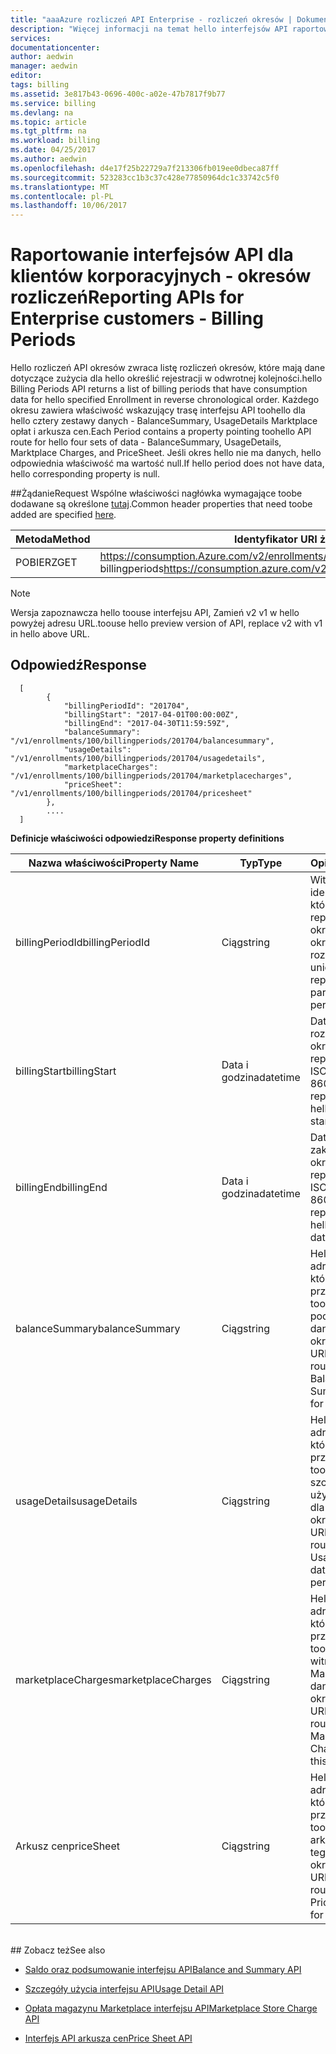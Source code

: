 ```yaml
---
title: "aaaAzure rozliczeń API Enterprise - rozliczeń okresów | Dokumentacja firmy Microsoft"
description: "Więcej informacji na temat hello interfejsów API raportowania programowo włączyć dane dotyczące zużycia toopull klientów Enterprise Azure."
services: 
documentationcenter: 
author: aedwin
manager: aedwin
editor: 
tags: billing
ms.assetid: 3e817b43-0696-400c-a02e-47b7817f9b77
ms.service: billing
ms.devlang: na
ms.topic: article
ms.tgt_pltfrm: na
ms.workload: billing
ms.date: 04/25/2017
ms.author: aedwin
ms.openlocfilehash: d4e17f25b22729a7f213306fb019ee0dbeca87ff
ms.sourcegitcommit: 523283cc1b3c37c428e77850964dc1c33742c5f0
ms.translationtype: MT
ms.contentlocale: pl-PL
ms.lasthandoff: 10/06/2017
---
```

# <a name="reporting-apis-for-enterprise-customers---billing-periods"></a><span data-ttu-id="4e58a-103">Raportowanie interfejsów API dla klientów korporacyjnych - okresów rozliczeń</span><span class="sxs-lookup"><span data-stu-id="4e58a-103">Reporting APIs for Enterprise customers - Billing Periods</span></span>

<span data-ttu-id="4e58a-104">Hello rozliczeń API okresów zwraca listę rozliczeń okresów, które mają dane dotyczące zużycia dla hello określić rejestracji w odwrotnej kolejności.</span><span class="sxs-lookup"><span data-stu-id="4e58a-104">hello Billing Periods API returns a list of billing periods that have consumption data for hello specified Enrollment in reverse chronological order.</span></span> <span data-ttu-id="4e58a-105">Każdego okresu zawiera właściwość wskazujący trasę interfejsu API toohello dla hello cztery zestawy danych - BalanceSummary, UsageDetails Marktplace opłat i arkusza cen.</span><span class="sxs-lookup"><span data-stu-id="4e58a-105">Each Period contains a property pointing toohello API route for hello four sets of data - BalanceSummary, UsageDetails, Marktplace Charges, and PriceSheet.</span></span> <span data-ttu-id="4e58a-106">Jeśli okres hello nie ma danych, hello odpowiednia właściwość ma wartość null.</span><span class="sxs-lookup"><span data-stu-id="4e58a-106">If hello period does not have data, hello corresponding property is null.</span></span> 


##<a name="request"></a><span data-ttu-id="4e58a-107">Żądanie</span><span class="sxs-lookup"><span data-stu-id="4e58a-107">Request</span></span> 
<span data-ttu-id="4e58a-108">Wspólne właściwości nagłówka wymagające toobe dodawane są określone [tutaj](billing-enterprise-api.md).</span><span class="sxs-lookup"><span data-stu-id="4e58a-108">Common header properties that need toobe added are specified [here](billing-enterprise-api.md).</span></span> 

|<span data-ttu-id="4e58a-109">Metoda</span><span class="sxs-lookup"><span data-stu-id="4e58a-109">Method</span></span> | <span data-ttu-id="4e58a-110">Identyfikator URI żądania</span><span class="sxs-lookup"><span data-stu-id="4e58a-110">Request URI</span></span>|
|-|-|
|<span data-ttu-id="4e58a-111">POBIERZ</span><span class="sxs-lookup"><span data-stu-id="4e58a-111">GET</span></span>| <span data-ttu-id="4e58a-112">https://consumption.Azure.com/v2/enrollments/ {enrollmentNumber} / billingperiods</span><span class="sxs-lookup"><span data-stu-id="4e58a-112">https://consumption.azure.com/v2/enrollments/{enrollmentNumber}/billingperiods</span></span>|

> [!Note]
> <span data-ttu-id="4e58a-113">Wersja zapoznawcza hello toouse interfejsu API, Zamień v2 v1 w hello powyżej adresu URL.</span><span class="sxs-lookup"><span data-stu-id="4e58a-113">toouse hello preview version of API, replace v2 with v1 in hello above URL.</span></span>
>

## <a name="response"></a><span data-ttu-id="4e58a-114">Odpowiedź</span><span class="sxs-lookup"><span data-stu-id="4e58a-114">Response</span></span>
 
    
    
      [
            {
                "billingPeriodId": "201704",
                "billingStart": "2017-04-01T00:00:00Z",
                "billingEnd": "2017-04-30T11:59:59Z",
                "balanceSummary": "/v1/enrollments/100/billingperiods/201704/balancesummary",
                "usageDetails": "/v1/enrollments/100/billingperiods/201704/usagedetails",
                "marketplaceCharges": "/v1/enrollments/100/billingperiods/201704/marketplacecharges",
                "priceSheet": "/v1/enrollments/100/billingperiods/201704/pricesheet"
            },          
            ....
      ]
    

<span data-ttu-id="4e58a-115">**Definicje właściwości odpowiedzi**</span><span class="sxs-lookup"><span data-stu-id="4e58a-115">**Response property definitions**</span></span>

|<span data-ttu-id="4e58a-116">Nazwa właściwości</span><span class="sxs-lookup"><span data-stu-id="4e58a-116">Property Name</span></span>| <span data-ttu-id="4e58a-117">Typ</span><span class="sxs-lookup"><span data-stu-id="4e58a-117">Type</span></span>| <span data-ttu-id="4e58a-118">Opis</span><span class="sxs-lookup"><span data-stu-id="4e58a-118">Description</span></span>
|-|-|-|
|<span data-ttu-id="4e58a-119">billingPeriodId</span><span class="sxs-lookup"><span data-stu-id="4e58a-119">billingPeriodId</span></span>| <span data-ttu-id="4e58a-120">Ciąg</span><span class="sxs-lookup"><span data-stu-id="4e58a-120">string</span></span>| <span data-ttu-id="4e58a-121">Witaj Unikatowy identyfikator, który reprezentuje określonym okresie rozliczeń</span><span class="sxs-lookup"><span data-stu-id="4e58a-121">hello unique Id that represents a particular Billing period</span></span>|
|<span data-ttu-id="4e58a-122">billingStart</span><span class="sxs-lookup"><span data-stu-id="4e58a-122">billingStart</span></span>| <span data-ttu-id="4e58a-123">Data i godzina</span><span class="sxs-lookup"><span data-stu-id="4e58a-123">datetime</span></span>| <span data-ttu-id="4e58a-124">Data rozpoczęcia okresu hello reprezentującym ISO 8601</span><span class="sxs-lookup"><span data-stu-id="4e58a-124">ISO 8601 string representing hello period start date</span></span>|
|<span data-ttu-id="4e58a-125">billingEnd</span><span class="sxs-lookup"><span data-stu-id="4e58a-125">billingEnd</span></span>| <span data-ttu-id="4e58a-126">Data i godzina</span><span class="sxs-lookup"><span data-stu-id="4e58a-126">datetime</span></span>| <span data-ttu-id="4e58a-127">Data zakończenia okresu hello reprezentującym ISO 8601</span><span class="sxs-lookup"><span data-stu-id="4e58a-127">ISO 8601 string representing hello period end date</span></span>|
|<span data-ttu-id="4e58a-128">balanceSummary</span><span class="sxs-lookup"><span data-stu-id="4e58a-128">balanceSummary</span></span>| <span data-ttu-id="4e58a-129">Ciąg</span><span class="sxs-lookup"><span data-stu-id="4e58a-129">string</span></span>| <span data-ttu-id="4e58a-130">Hello ścieżki adresu URL, który przekierowuje toohello saldo podsumowanie danych dla tego okresu.</span><span class="sxs-lookup"><span data-stu-id="4e58a-130">hello URL path that routes toohello Balance Summary data for this period</span></span>|
|<span data-ttu-id="4e58a-131">usageDetails</span><span class="sxs-lookup"><span data-stu-id="4e58a-131">usageDetails</span></span>| <span data-ttu-id="4e58a-132">Ciąg</span><span class="sxs-lookup"><span data-stu-id="4e58a-132">string</span></span>| <span data-ttu-id="4e58a-133">Hello ścieżki adresu URL, który przekierowuje toohello szczegóły użycia danych dla tego okresu.</span><span class="sxs-lookup"><span data-stu-id="4e58a-133">hello URL path that routes toohello Usage Details data for this period</span></span>|
|<span data-ttu-id="4e58a-134">marketplaceCharges</span><span class="sxs-lookup"><span data-stu-id="4e58a-134">marketplaceCharges</span></span>| <span data-ttu-id="4e58a-135">Ciąg</span><span class="sxs-lookup"><span data-stu-id="4e58a-135">string</span></span>| <span data-ttu-id="4e58a-136">Hello ścieżki adresu URL, który przekierowuje toohello opłat w witrynie Marketplace danych dla tego okresu.</span><span class="sxs-lookup"><span data-stu-id="4e58a-136">hello URL path that routes toohello Marketplace Charges data for this period</span></span>|
|<span data-ttu-id="4e58a-137">Arkusz cen</span><span class="sxs-lookup"><span data-stu-id="4e58a-137">priceSheet</span></span>| <span data-ttu-id="4e58a-138">Ciąg</span><span class="sxs-lookup"><span data-stu-id="4e58a-138">string</span></span>| <span data-ttu-id="4e58a-139">Hello ścieżki adresu URL, który przekierowuje toohello danych arkusza cen dla tego okresu.</span><span class="sxs-lookup"><span data-stu-id="4e58a-139">hello URL path that routes toohello PriceSheet data for this period</span></span>|

<br/>
## <a name="see-also"></a><span data-ttu-id="4e58a-140">Zobacz też</span><span class="sxs-lookup"><span data-stu-id="4e58a-140">See also</span></span>

* [<span data-ttu-id="4e58a-141">Saldo oraz podsumowanie interfejsu API</span><span class="sxs-lookup"><span data-stu-id="4e58a-141">Balance and Summary API</span></span>](billing-enterprise-api-balance-summary.md)

* [<span data-ttu-id="4e58a-142">Szczegóły użycia interfejsu API</span><span class="sxs-lookup"><span data-stu-id="4e58a-142">Usage Detail API</span></span>](billing-enterprise-api-usage-detail.md) 

* [<span data-ttu-id="4e58a-143">Opłata magazynu Marketplace interfejsu API</span><span class="sxs-lookup"><span data-stu-id="4e58a-143">Marketplace Store Charge API</span></span>](billing-enterprise-api-marketplace-storecharge.md) 

* [<span data-ttu-id="4e58a-144">Interfejs API arkusza cen</span><span class="sxs-lookup"><span data-stu-id="4e58a-144">Price Sheet API</span></span>](billing-enterprise-api-pricesheet.md)